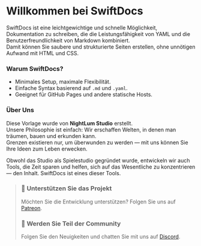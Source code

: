 ﻿# Willkommen bei SwiftDocs

SwiftDocs ist eine leichtgewichtige und schnelle Möglichkeit, Dokumentation zu schreiben, die die Leistungsfähigkeit von YAML und die Benutzerfreundlichkeit von Markdown kombiniert.  
Damit können Sie saubere und strukturierte Seiten erstellen, ohne unnötigen Aufwand mit HTML und CSS.

### Warum SwiftDocs?
- Minimales Setup, maximale Flexibilität.
- Einfache Syntax basierend auf `.md` und `.yaml`.
- Geeignet für GitHub Pages und andere statische Hosts.

### Über Uns
Diese Vorlage wurde von **NightLum Studio** erstellt.  
Unsere Philosophie ist einfach: Wir erschaffen Welten, in denen man träumen, bauen und erkunden kann.  
Grenzen existieren nur, um überwunden zu werden — mit uns können Sie Ihre Ideen zum Leben erwecken.

Obwohl das Studio als Spielestudio gegründet wurde, entwickeln wir auch Tools, die Zeit sparen und helfen, sich auf das Wesentliche zu konzentrieren — den Inhalt. SwiftDocs ist eines dieser Tools.

>### 🤝 Unterstützen Sie das Projekt
>Möchten Sie die Entwicklung unterstützen? Folgen Sie uns auf [Patreon](https://patreon.com/NightLumStudio).
>
>
>### 💬 Werden Sie Teil der Community
>Folgen Sie den Neuigkeiten und chatten Sie mit uns auf [Discord](https://discord.gg/CftKPtxfZ3).